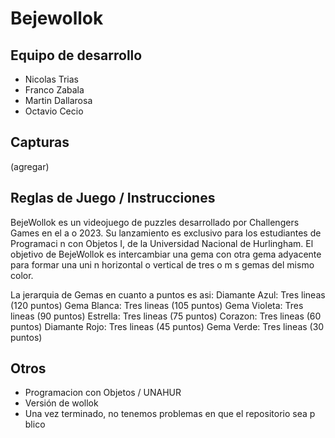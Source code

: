 # Bejewollok

## Equipo de desarrollo

- Nicolas Trias
- Franco Zabala
- Martin Dallarosa
- Octavio Cecio

## Capturas

(agregar)

## Reglas de Juego / Instrucciones

BejeWollok es un videojuego de puzzles desarrollado por Challengers Games en el a o 2023.
Su lanzamiento es exclusivo para los estudiantes de Programaci n con Objetos I, de la Universidad Nacional de Hurlingham.
El objetivo de BejeWollok es intercambiar una gema con otra gema adyacente para formar una uni n horizontal o vertical de tres o m s gemas del mismo color.

La jerarquia de Gemas en cuanto a puntos es asi:
	Diamante Azul: Tres lineas (120 puntos)
	Gema Blanca: Tres lineas (105 puntos)
	Gema Violeta: Tres lineas (90 puntos)
	Estrella: Tres lineas (75 puntos)
	Corazon: Tres lineas (60 puntos)
	Diamante Rojo: Tres lineas (45 puntos)
	Gema Verde: Tres lineas (30 puntos)

## Otros

- Programacion con Objetos / UNAHUR
- Versión de wollok
- Una vez terminado, no tenemos problemas en que el repositorio sea p blico 
